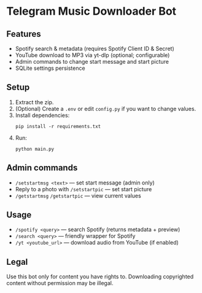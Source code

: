 # Telegram Music Downloader Bot

## Features
- Spotify search & metadata (requires Spotify Client ID & Secret)
- YouTube download to MP3 via yt-dlp (optional; configurable)
- Admin commands to change start message and start picture
- SQLite settings persistence

## Setup
1. Extract the zip.
2. (Optional) Create a `.env` or edit `config.py` if you want to change values.
3. Install dependencies:
   ```
   pip install -r requirements.txt
   ```
4. Run:
   ```
   python main.py
   ```

## Admin commands
- `/setstartmsg <text>` — set start message (admin only)
- Reply to a photo with `/setstartpic` — set start picture
- `/getstartmsg` `/getstartpic` — view current values

## Usage
- `/spotify <query>` — search Spotify (returns metadata + preview)
- `/search <query>` — friendly wrapper for Spotify
- `/yt <youtube_url>` — download audio from YouTube (if enabled)

## Legal
Use this bot only for content you have rights to. Downloading copyrighted content without permission may be illegal.
